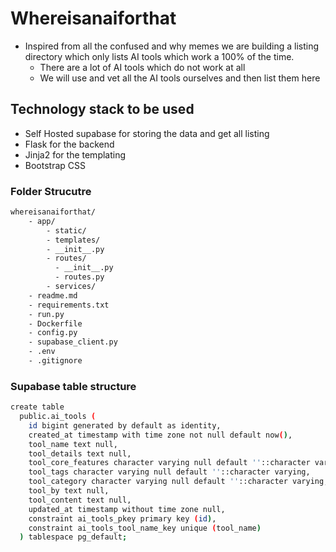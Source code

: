 # Whereisanaiforthat

- Inspired from all the confused and why memes we are building a listing directory which only lists AI tools which work a 100% of the time.
  - There are a lot of AI tools which do not work at all
  - We will use and vet all the AI tools ourselves and then list them here

## Technology stack to be used

- Self Hosted supabase for storing the data and get all listing
- Flask for the backend
- Jinja2 for the templating
- Bootstrap CSS

### Folder Strucutre

```bash
whereisanaiforthat/
    - app/
        - static/
        - templates/
        - __init__.py
        - routes/
          - __init__.py
          - routes.py
        - services/
    - readme.md
    - requirements.txt
    - run.py
    - Dockerfile
    - config.py
    - supabase_client.py
    - .env
    - .gitignore
```
### Supabase table structure

```bash
create table
  public.ai_tools (
    id bigint generated by default as identity,
    created_at timestamp with time zone not null default now(),
    tool_name text null,
    tool_details text null,
    tool_core_features character varying null default ''::character varying,
    tool_tags character varying null default ''::character varying,
    tool_category character varying null default ''::character varying,
    tool_by text null,
    tool_content text null,
    updated_at timestamp without time zone null,
    constraint ai_tools_pkey primary key (id),
    constraint ai_tools_tool_name_key unique (tool_name)
  ) tablespace pg_default;
```